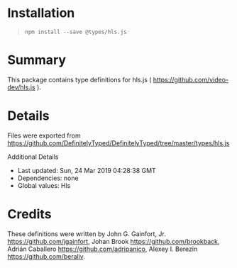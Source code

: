 # Installation
> `npm install --save @types/hls.js`

# Summary
This package contains type definitions for hls.js ( https://github.com/video-dev/hls.js ).

# Details
Files were exported from https://github.com/DefinitelyTyped/DefinitelyTyped/tree/master/types/hls.js

Additional Details
 * Last updated: Sun, 24 Mar 2019 04:28:38 GMT
 * Dependencies: none
 * Global values: Hls

# Credits
These definitions were written by John G. Gainfort, Jr. <https://github.com/jgainfort>, Johan Brook <https://github.com/brookback>, Adrián Caballero <https://github.com/adripanico>, Alexey I. Berezin <https://github.com/beraliv>.
